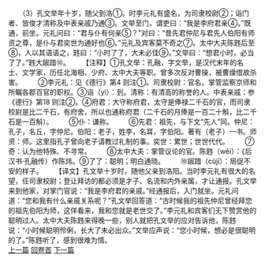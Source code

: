 　　（3）孔文举年十岁，随父到洛①。时李元礼有盛名，为司隶校尉②；诣门者、皆俊才清称及中表亲戚乃通③。文举至门，谓吏曰：“我是李府君亲④。”既通，前坐。元礼问曰：“君与仆有何亲⑤？”对曰：“昔先君仲尼与君先人伯阳有师资之尊，是仆与君奕世为通好也⑥。”元礼及宾客莫不奇之⑦。太中大夫陈韪后至⑧，人以其语语之，韪曰：“小时了了，大未必佳⑨。”文举曰：“想君小时，必当了了。”韪大踧踖⑩。
　　【注释】①孔文举：孔融，字文举，是汉代末年的名士、文学家，历任北海相、少府、太中大夫等职。曾多次反对曹操，被曹燥借故杀害。
　　②李元礼：见《德行》第4 则注①。司隶校尉：官名，掌管监察京师和所瞩各郡百官的职权。③诣（yì）：到。清称：有清高的称誉的人。中表亲戚：参《德行》第18 则注②。④府君：大守称府君，太守是俸禄二千石的官，而司隶校尉是比二千石，有府舍，所以也通称府君（二千石的月俸是一百二十斛，比二千石是一百斛）。
　　⑤仆：谦称。
　　⑥先君：祖先，与下文“先人”同。仲尼：孔子，名丘，字仲尼。伯阳：老子，姓李，名耳，字伯阳。著有（老子）一书。师资：师。这里指孔子曾向老子请教过礼制的事。奕世：累世；世世代代。
　　⑦奇：认为他特殊、不寻常。
　　⑧太中大夫：掌管议论的官。陈韪（wěi）：《后汉书·孔融传）作陈炜。⑨了了：聪明；明白通晓。
　　⑩踧踖（cùjí）：局促不安的样子。
　　【译文】孔文举十岁时，随他父亲到洛阳。当时李元礼有很大的名望，任司隶校尉；登让拜访的都必须是才子、名流和内外亲属，才让通报。孔文举来到他家，对掌门官说：“我是李府君的亲戚。”经通报后，入门就坐。元礼问道：“您和我有什么亲戚关系呢？”孔文举回答道：“古时候我的祖先仲尼曾经拜您的祖先伯阳为师，这佯看来，我和您就是老世交了。”李元礼和宾客们无下赞赏他的聪明过人。太中大夫陈韪来得晚一些，别人就把孔文举的应对告诉他，陈韪说：“小时候聪明伶俐，长大了未必出众。”文举应声说：“您小时候，想必是很聪明的了。”陈韪听了，感到很难为情。
<br>[上一篇](02_002) [回卷首](02_000) [下一篇](02_004)
